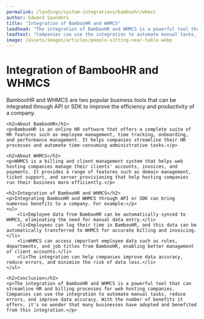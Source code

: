 ```yaml
---
permalink: /landings/system-integrations/bamboohr/whmcs
author: Edward Saunders
title: "Integration of BambooHR and WHMCS"
leadhead: "The integration of BambooHR and WHMCS is a powerful tool that can streamline HR and billing processes for web hosting companies"
leadtext: "Companies can use the integration to automate manual tasks, reduce errors, and improve data accuracy. With the number of benefits it offers, it's no wonder that many businesses have adopted and benefited from this integration."
image: /assets/images/articles/people-sitting-near-table.webp
---
```

<div class="arttext">	<h1>Integration of BambooHR and WHMCS</h1>
	<p>BambooHR and WHMCS are two popular business tools that can be integrated through API or SDK to improve the efficiency and productivity of a company.</p>

	<h2>About BambooHR</h2>
	<p>BambooHR is an online HR software that offers a complete suite of HR features such as employee management, time tracking, onboarding, and performance management. It helps companies streamline their HR processes and automate time-consuming administrative tasks.</p>

	<h2>About WHMCS</h2>
	<p>WHMCS is a billing and client management system that helps web hosting companies manage their clients' accounts, invoices, and payments. It provides a range of features such as domain management, ticket support, and server provisioning that help hosting companies run their business more efficiently.</p>

	<h2>Integration of BambooHR and WHMCS</h2>
	<p>Integrating BambooHR and WHMCS through API or SDK can bring numerous benefits to a company. For example:</p>
	<ul>
		<li>Employee data from BambooHR can be automatically synced to WHMCS, eliminating the need for manual data entry.</li>
		<li>Employees can log their time in BambooHR, and this data can be automatically transferred to WHMCS for accurate billing and invoicing.</li>
		<li>WHMCS can access important employee data such as roles, departments, and job titles from BambooHR, enabling better management of client accounts.</li>
		<li>The integration can help companies improve data accuracy, reduce errors, and minimize the risk of data loss.</li>
	</ul>

	<h2>Conclusion</h2>
	<p>The integration of BambooHR and WHMCS is a powerful tool that can streamline HR and billing processes for web hosting companies. Companies can use the integration to automate manual tasks, reduce errors, and improve data accuracy. With the number of benefits it offers, it's no wonder that many businesses have adopted and benefited from this integration.</p>
</div>